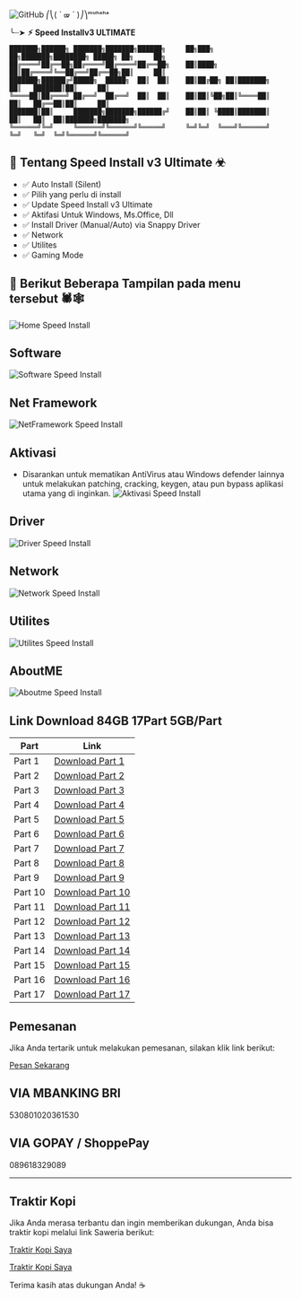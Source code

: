 ![GitHub](https://img.shields.io/badge/GitHub-Batch_File_Scripting-blue?style=for-the-badge&logo=github)
⎛⎝( ` ᢍ ´ )⎠⎞ᵐᵘʰᵃʰᵃ

╰┈➤ **⚡︎ Speed Installv3 ULTIMATE**  

    
    ███████╗██████╗ ███████╗███████╗██████╗     ██╗███╗   ██╗███████╗████████╗ █████╗ ██╗     ██╗     
    ██╔════╝██╔══██╗██╔════╝██╔════╝██╔══██╗    ██║████╗  ██║██╔════╝╚══██╔══╝██╔══██╗██║     ██║     
    ███████╗██████╔╝█████╗  █████╗  ██║  ██║    ██║██╔██╗ ██║███████╗   ██║   ███████║██║     ██║     
    ╚════██║██╔═══╝ ██╔══╝  ██╔══╝  ██║  ██║    ██║██║╚██╗██║╚════██║   ██║   ██╔══██║██║     ██║     
    ███████║██║     ███████╗███████╗██████╔╝    ██║██║ ╚████║███████║   ██║   ██║  ██║███████╗███████╗
    ╚══════╝╚═╝     ╚══════╝╚══════╝╚═════╝     ╚═╝╚═╝  ╚═══╝╚══════╝   ╚═╝   ╚═╝  ╚═╝╚══════╝╚══════╝
    
 ## 👾 Tentang Speed Install v3 Ultimate ☣︎
- ✅ Auto Install (Silent)
- ✅ Pilih yang perlu di install
- ✅ Update Speed Install v3 Ultimate
- ✅ Aktifasi Untuk Windows, Ms.Office, Dll
- ✅ Install Driver (Manual/Auto) via Snappy Driver
- ✅ Network
- ✅ Utilites
- ✅ Gaming Mode

## 📜 Berikut Beberapa Tampilan pada menu tersebut 🕷🕸️
![Home Speed Install](./capture/home.png)

## Software
![Software Speed Install](./capture/software.png)

## Net Framework
![NetFramework Speed Install](./capture/netframework.png)

## Aktivasi
- Disarankan untuk mematikan AntiVirus atau Windows defender lainnya untuk melakukan patching, cracking, keygen, atau pun bypass aplikasi utama yang di inginkan.
![Aktivasi Speed Install](./capture/aktivasi.png)

## Driver
![Driver Speed Install](./capture/driver.png)

## Network
![Network Speed Install](./capture/network.png)

## Utilites
![Utilites Speed Install](./capture/utilites.png)

## AboutME
![Aboutme Speed Install](./capture/aboutme.png)


## Link Download 84GB 17Part 5GB/Part

| Part | Link |
|------|------|
| Part 1 | [Download Part 1](https://qiwi.gg/file/fVx33729-speedinstallv3) |
| Part 2 | [Download Part 2](https://qiwi.gg/file/92Di5982-speedinstallv3) |
| Part 3 | [Download Part 3](https://qiwi.gg/file/hvSK3125-speedinstallv3) |
| Part 4 | [Download Part 4](https://qiwi.gg/file/9D1j1506-speedinstallv3) |
| Part 5 | [Download Part 5](https://qiwi.gg/file/d1V18455-speedinstallv3) |
| Part 6 | [Download Part 6](https://qiwi.gg/file/gRwx0174-speedinstallv3) |
| Part 7 | [Download Part 7](https://qiwi.gg/file/tQff9256-speedinstallv3) |
| Part 8 | [Download Part 8](https://qiwi.gg/file/oaYi5833-speedinstallv3) |
| Part 9 | [Download Part 9](https://example.com/part9) |
| Part 10 | [Download Part 10](https://qiwi.gg/file/dDbD0668-speedinstallv3) |
| Part 11 | [Download Part 11](https://example.com/part11) |
| Part 12 | [Download Part 12](https://example.com/part12) |
| Part 13 | [Download Part 13](https://example.com/part13) |
| Part 14 | [Download Part 14](https://example.com/part14) |
| Part 15 | [Download Part 15](https://example.com/part15) |
| Part 16 | [Download Part 16](https://example.com/part16) |
| Part 17 | [Download Part 17](https://example.com/part17) |



## Pemesanan

Jika Anda tertarik untuk melakukan pemesanan, silakan klik link berikut:

[Pesan Sekarang](https://andrew-exe.blogspot.com/2024/09/speed-install-v3.html)

## VIA MBANKING BRI

530801020361530

## VIA GOPAY / ShoppePay

089618329089

_____________________________________

## Traktir Kopi

Jika Anda merasa terbantu dan ingin memberikan dukungan, Anda bisa traktir kopi melalui link Saweria berikut:

[Traktir Kopi Saya](https://saweria.co/andrewsianturi)

[Traktir Kopi Saya](https://saweria.co/speedinstall)

Terima kasih atas dukungan Anda! ☕
